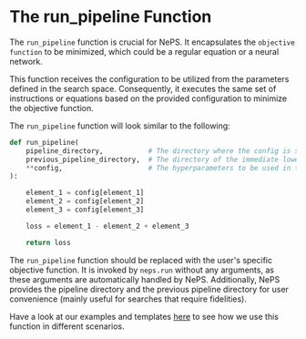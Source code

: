 # The run_pipeline Function

The `run_pipeline` function is crucial for NePS. It encapsulates the `objective function` to be minimized, which could be a regular equation or a neural network.

This function receives the configuration to be utilized from the parameters defined in the search space. Consequently, it executes the same set of instructions or equations based on the provided configuration to minimize the objective function.

The `run_pipeline` function will look similar to the following:

```python
def run_pipeline(
    pipeline_directory,           # The directory where the config is saved
    previous_pipeline_directory,  # The directory of the immediate lower fidelity config
    **config,                     # The hyperparameters to be used in the pipeline
):

    element_1 = config[element_1]
    element_2 = config[element_2]
    element_3 = config[element_3]

    loss = element_1 - element_2 + element_3

    return loss
```

The `run_pipeline` function should be replaced with the user's specific objective function. It is invoked by `neps.run` without any arguments, as these arguments are automatically handled by NePS. Additionally, NePS provides the pipeline directory and the previous pipeline directory for user convenience (mainly useful for searches that require fidelities).

Have a look at our examples and templates [here](https://github.com/automl/neps/tree/master/neps_examples) to see how we use this function in different scenarios.

